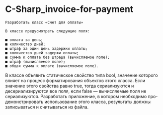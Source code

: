 # C-Sharp_invoice-for-payment
    Разработать класс «Счет для оплаты»

    В классе предусмотреть следующие поля:

    ■ оплата за день;
    ■ количество дней;
    ■ штраф за один день задержки оплаты;
    ■ количество дней задержи оплаты;
    ■ сумма к оплате без штрафа (вычисляемое поле);
    ■ штраф (вычисляемое поле);
    ■ общая сумма к оплате (вычисляемое поле).
    
  В классе объявить статическое свойство типа bool, значение которого влияет на процесс форматирования
объектов этого класса. Если значение этого свойства равно true, тогда сериализуются и десериализируются все
поля, если false — вычисляемые поля не сериализуются. Разработать приложение, в котором необходимо про-
демонстрировать использование этого класса, результаты должны записываться и считываться из файла.
